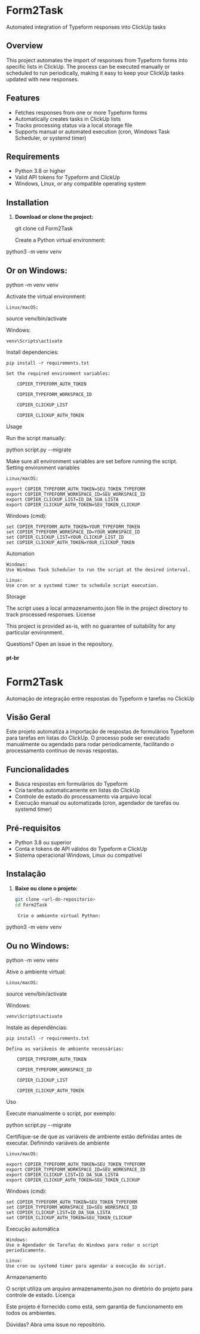 # Form2Task

Automated integration of Typeform responses into ClickUp tasks

## Overview

This project automates the import of responses from Typeform forms into specific lists in ClickUp. The process can be executed manually or scheduled to run periodically, making it easy to keep your ClickUp tasks updated with new responses.

## Features

- Fetches responses from one or more Typeform forms
- Automatically creates tasks in ClickUp lists
- Tracks processing status via a local storage file
- Supports manual or automated execution (cron, Windows Task Scheduler, or systemd timer)

## Requirements

- Python 3.8 or higher
- Valid API tokens for Typeform and ClickUp
- Windows, Linux, or any compatible operating system

## Installation

1. **Download or clone the project:**

   git clone <repository-url>
   cd Form2Task

    Create a Python virtual environment:

python3 -m venv venv
## Or on Windows:
 python -m venv venv

Activate the virtual environment:

    Linux/macOS:

source venv/bin/activate

Windows:

    venv\Scripts\activate

Install dependencies:

    pip install -r requirements.txt

    Set the required environment variables:

        COPIER_TYPEFORM_AUTH_TOKEN

        COPIER_TYPEFORM_WORKSPACE_ID

        COPIER_CLICKUP_LIST

        COPIER_CLICKUP_AUTH_TOKEN

Usage

Run the script manually:

python script.py --migrate

Make sure all environment variables are set before running the script.
Setting environment variables

    Linux/macOS:

    export COPIER_TYPEFORM_AUTH_TOKEN=SEU_TOKEN_TYPEFORM
    export COPIER_TYPEFORM_WORKSPACE_ID=SEU_WORKSPACE_ID
    export COPIER_CLICKUP_LIST=ID_DA_SUA_LISTA
    export COPIER_CLICKUP_AUTH_TOKEN=SEU_TOKEN_CLICKUP

Windows (cmd):

    set COPIER_TYPEFORM_AUTH_TOKEN=YOUR_TYPEFORM_TOKEN
    set COPIER_TYPEFORM_WORKSPACE_ID=YOUR_WORKSPACE_ID
    set COPIER_CLICKUP_LIST=YOUR_CLICKUP_LIST_ID
    set COPIER_CLICKUP_AUTH_TOKEN=YOUR_CLICKUP_TOKEN

Automation

    Windows:
    Use Windows Task Scheduler to run the script at the desired interval.

    Linux:
    Use cron or a systemd timer to schedule script execution.

Storage

The script uses a local armazenamento.json file in the project directory to track processed responses.
License

This project is provided as-is, with no guarantee of suitability for any particular environment.

Questions?
Open an issue in the repository.



#### pt-br

# Form2Task

Automação de integração entre respostas do Typeform e tarefas no ClickUp

## Visão Geral

Este projeto automatiza a importação de respostas de formulários Typeform para tarefas em listas do ClickUp. O processo pode ser executado manualmente ou agendado para rodar periodicamente, facilitando o processamento contínuo de novas respostas.

## Funcionalidades

- Busca respostas em formulários do Typeform
- Cria tarefas automaticamente em listas do ClickUp
- Controle de estado do processamento via arquivo local
- Execução manual ou automatizada (cron, agendador de tarefas ou systemd timer)

## Pré-requisitos

- Python 3.8 ou superior
- Conta e tokens de API válidos do Typeform e ClickUp
- Sistema operacional Windows, Linux ou compatível

## Instalação

1. **Baixe ou clone o projeto:**
   ```bash
   git clone <url-do-repositorio>
   cd Form2Task

    Crie o ambiente virtual Python:

python3 -m venv venv
## Ou no Windows:
 python -m venv venv

Ative o ambiente virtual:

    Linux/macOS:

source venv/bin/activate

Windows:

    venv\Scripts\activate

Instale as dependências:

    pip install -r requirements.txt

    Defina as variáveis de ambiente necessárias:

        COPIER_TYPEFORM_AUTH_TOKEN

        COPIER_TYPEFORM_WORKSPACE_ID

        COPIER_CLICKUP_LIST

        COPIER_CLICKUP_AUTH_TOKEN

Uso

Execute manualmente o script, por exemplo:

python script.py --migrate

Certifique-se de que as variáveis de ambiente estão definidas antes de executar.
Definindo variáveis de ambiente

    Linux/macOS:

    export COPIER_TYPEFORM_AUTH_TOKEN=SEU_TOKEN_TYPEFORM
    export COPIER_TYPEFORM_WORKSPACE_ID=SEU_WORKSPACE_ID
    export COPIER_CLICKUP_LIST=ID_DA_SUA_LISTA
    export COPIER_CLICKUP_AUTH_TOKEN=SEU_TOKEN_CLICKUP

Windows (cmd):

    set COPIER_TYPEFORM_AUTH_TOKEN=SEU_TOKEN_TYPEFORM
    set COPIER_TYPEFORM_WORKSPACE_ID=SEU_WORKSPACE_ID
    set COPIER_CLICKUP_LIST=ID_DA_SUA_LISTA
    set COPIER_CLICKUP_AUTH_TOKEN=SEU_TOKEN_CLICKUP

Execução automática

    Windows:
    Use o Agendador de Tarefas do Windows para rodar o script periodicamente.

    Linux:
    Use cron ou systemd timer para agendar a execução do script.

Armazenamento

O script utiliza um arquivo armazenamento.json no diretório do projeto para controle de estado.
Licença

Este projeto é fornecido como está, sem garantia de funcionamento em todos os ambientes.

Dúvidas?
Abra uma issue no repositório.
